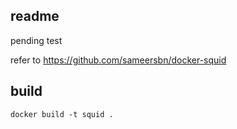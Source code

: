 
## readme

pending test

refer to https://github.com/sameersbn/docker-squid

## build
```shell
docker build -t squid .
```